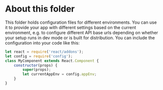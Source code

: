 # About this folder
This folder holds configuration files for different environments.
You can use it to provide your app with different settings based on the 
current environment, e.g. to configure different API base urls depending on 
whether your setup runs in dev mode or is built for distribution.
You can include the configuration into your code like this:

```javascript
let react = require('react/addons');
let config = require('config');
class MyComponent extends React.Component {
	constructor(props) {
		super(props);
		let currentAppEnv = config.appEnv;
	}
}
```
